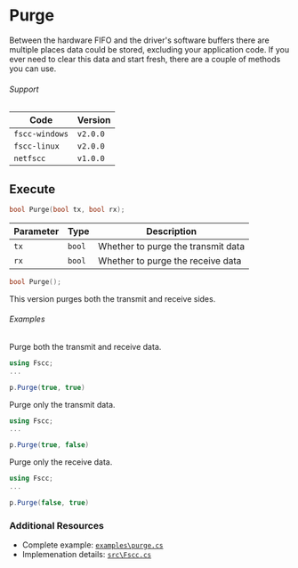 # Purge
Between the hardware FIFO and the driver's software buffers there are multiple places data could 
be stored, excluding your application code. If you ever need to clear this data and start fresh, 
there are a couple of methods you can use.

###### Support
| Code           | Version
| -------------- | --------
| `fscc-windows` | `v2.0.0` 
| `fscc-linux`   | `v2.0.0` 
| `netfscc`      | `v1.0.0`


## Execute
```c
bool Purge(bool tx, bool rx);
```

| Parameter | Type   | Description
| --------- | ------ | -----------------------
| `tx`      | `bool` | Whether to purge the transmit data
| `rx`      | `bool` | Whether to purge the receive data

```c
bool Purge();
```

This version purges both the transmit and receive sides.


###### Examples
Purge both the transmit and receive data.
```c#
using Fscc;
...

p.Purge(true, true)
```

Purge only the transmit data.
```c#
using Fscc;
...

p.Purge(true, false)
```

Purge only the receive data.
```c#
using Fscc;
...

p.Purge(false, true)
```


### Additional Resources
- Complete example: [`examples\purge.cs`](https://github.com/commtech/netfscc/blob/master/examples/purge.cs)
- Implemenation details: [`src\Fscc.cs`](https://github.com/commtech/netfscc/blob/master/src/Fscc.cs)

